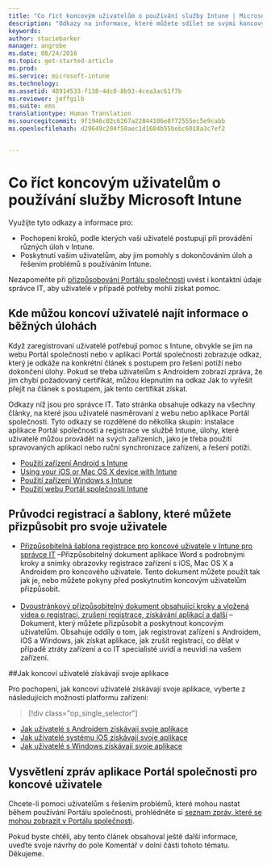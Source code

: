 ```yaml
---
title: "Co říct koncovým uživatelům o používání služby Intune | Microsoft Intune"
description: "Odkazy na informace, které můžete sdílet se svými koncovými uživateli"
keywords: 
author: staciebarker
manager: angrobe
ms.date: 08/24/2016
ms.topic: get-started-article
ms.prod: 
ms.service: microsoft-intune
ms.technology: 
ms.assetid: 48914533-f138-4dc0-8b93-4cea3ac61f7b
ms.reviewer: jeffgilb
ms.suite: ems
translationtype: Human Translation
ms.sourcegitcommit: 9f1946c02c6267a22844106e8f72555ec5e9cabb
ms.openlocfilehash: d29649c204f50aec1d1604b55bebc6018a3c7ef2


---
```




# Co říct koncovým uživatelům o používání služby Microsoft Intune

Využijte tyto odkazy a informace pro:

- Pochopení kroků, podle kterých vaši uživatelé postupují při provádění různých úloh v Intune.
- Poskytnutí vašim uživatelům, aby jim pomohly s dokončováním úloh a řešením problémů s používáním Intune.

Nezapomeňte při [přizpůsobování Portálu společnosti](/Intune/get-started/start-with-a-paid-subscription-to-microsoft-intune-step-7) uvést i kontaktní údaje správce IT, aby uživatelé v případě potřeby mohli získat pomoc.


## Kde můžou koncoví uživatelé najít informace o běžných úlohách

Když zaregistrovaní uživatelé potřebují pomoc s Intune, obvykle se jim na webu Portál společnosti nebo v aplikaci Portál společnosti zobrazuje odkaz, který je odkáže na konkrétní článek s postupem pro řešení potíží nebo dokončení úlohy. Pokud se třeba uživatelům s Androidem zobrazí zpráva, že jim chybí požadovaný certifikát, můžou klepnutím na odkaz Jak to vyřešit přejít na článek s postupem, jak tento certifikát získat. 

Odkazy níž jsou pro správce IT. Tato stránka obsahuje odkazy na všechny články, na které jsou uživatelé nasměrovaní z webu nebo aplikace Portál společnosti. Tyto odkazy se rozdělené do několika skupin: instalace aplikace Portál společnosti a registrace ve službě Intune, úlohy, které uživatelé můžou provádět na svých zařízeních, jako je třeba použití spravovaných aplikací nebo ruční synchronizace zařízení, a řešení potíží.

- [Použití zařízení Android s Intune](/Intune/EndUser/using-your-android-device-with-intune)
- [Using your iOS or Mac OS X device with Intune](/Intune/EndUser/using-your-ios-or-mac-os-x-device-with-intune)
- [Použití zařízení Windows s Intune](/Intune/EndUser/using-your-windows-device-with-intune)
- [Použití webu Portál společnosti Intune](/Intune/EndUser/using-the-intune-company-portal-website)


## Průvodci registrací a šablony, které můžete přizpůsobit pro svoje uživatele

- [Přizpůsobitelná šablona registrace pro koncové uživatele v Intune pro správce IT](https://gallery.technet.microsoft.com/End-user-Intune-enrollment-55dfd64a) –Přizpůsobitelný dokument aplikace Word s podrobnými kroky a snímky obrazovky registrace zařízení s iOS, Mac OS X a Androidem pro koncového uživatele. Tento dokument můžete použít tak jak je, nebo můžete pokyny před poskytnutím koncovým uživatelům přizpůsobit.</br></br>
- [Dvoustránkový přizpůsobitelný dokument obsahující kroky a vložená videa o registraci, zrušení registrace, získávání aplikací a další](https://gallery.technet.microsoft.com/Intune-End-User-Enrollment-3a0c9b0c#content) – Dokument, který můžete přizpůsobit a poskytnout koncovým uživatelům. Obsahuje oddíly o tom, jak registrovat zařízení s Androidem, iOS a Windows, jak získat aplikace, jak zrušit registraci, co dělat v případě ztráty zařízení a co IT specialisté uvidí a neuvidí na vašem zařízení.

##Jak koncoví uživatelé získávají svoje aplikace

Pro pochopení, jak koncoví uživatelé získávají svoje aplikace, vyberte z následujících možností platformu zařízení:

> [!div class="op_single_selector"]
- [Jak uživatelé s Androidem získávají svoje aplikace](how-your-android-users-get-their-apps.md)
- [Jak uživatelé systému iOS získávají svoje aplikace](how-your-ios-users-get-their-apps.md)
- [Jak uživatelé s Windows získávají svoje aplikace](how-your-windows-users-get-their-apps.md)

## Vysvětlení zpráv aplikace Portál společnosti pro koncové uživatele

Chcete-li pomoci uživatelům s řešením problémů, které mohou nastat během používání Portálu společnosti, prohlédněte si [seznam zpráv, které se mohou zobrazit v Portálu společnosti](/Intune/Plan-Design/help-end-users-understand-company-portal-app-messages).

Pokud byste chtěli, aby tento článek obsahoval ještě další informace, uveďte svoje návrhy do pole Komentář v dolní části tohoto tématu. Děkujeme.



<!--HONumber=Aug16_HO4-->


